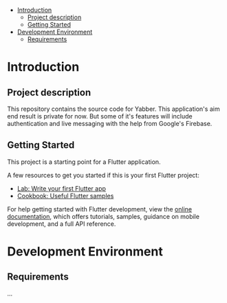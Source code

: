 - [Introduction](#introduction)
  - [Project description](#project-description)
  - [Getting Started](#getting-started)
- [Development Environment](#development-environment)
  - [Requirements](#requirements)

# Introduction

## Project description

This repository contains the source code for Yabber. This application's aim end result is private for now.
But some of it's features will include authentication and live messaging with the help from Google's Firebase.

## Getting Started

This project is a starting point for a Flutter application.

A few resources to get you started if this is your first Flutter project:

- [Lab: Write your first Flutter app](https://docs.flutter.dev/get-started/codelab)
- [Cookbook: Useful Flutter samples](https://docs.flutter.dev/cookbook)

For help getting started with Flutter development, view the
[online documentation](https://docs.flutter.dev/), which offers tutorials,
samples, guidance on mobile development, and a full API reference.

# Development Environment

## Requirements
...
